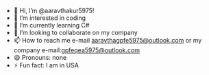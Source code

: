 - 👋 Hi, I’m @aaravthakur5975!
- 👀 I’m interested in coding
- 🌱 I’m currently learning C#
- 💞️ I’m looking to collaborate on my company
- 📫 How to reach me e-mail aaravthagpfe5975@outlook.com or my company e-mail:gpfeqea5975@outlook.com
- 😄 Pronouns: none
- ⚡ Fun fact: I am in USA
  

<!---
aaravthakur5975/aaravthakur5975 is a ✨ special ✨ repository because its `README.md` (this file) appears on your GitHub profile.
You can click the Preview link to take a look at your changes.
--->
